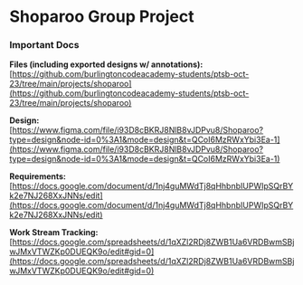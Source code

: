 # Shoparoo Group Project

### Important Docs

**Files (including exported designs w/ annotations):**
[https://github.com/burlingtoncodeacademy-students/ptsb-oct-23/tree/main/projects/shoparoo](https://github.com/burlingtoncodeacademy-students/ptsb-oct-23/tree/main/projects/shoparoo)

**Design:**
[https://www.figma.com/file/i93D8cBKRJ8NlB8vJDPvu8/Shoparoo?type=design&node-id=0%3A1&mode=design&t=QCoI6MzRWxYbi3Ea-1](https://www.figma.com/file/i93D8cBKRJ8NlB8vJDPvu8/Shoparoo?type=design&node-id=0%3A1&mode=design&t=QCoI6MzRWxYbi3Ea-1)

**Requirements:**
[https://docs.google.com/document/d/1nj4guMWdTj8qHhbnbIUPWIpSQrBYk2e7NJ268XxJNNs/edit](https://docs.google.com/document/d/1nj4guMWdTj8qHhbnbIUPWIpSQrBYk2e7NJ268XxJNNs/edit)

**Work Stream Tracking:**
[https://docs.google.com/spreadsheets/d/1qXZl2RDj8ZWB1Ua6VRDBwmSBjwJMxVTWZKp0DUEQK9o/edit#gid=0](https://docs.google.com/spreadsheets/d/1qXZl2RDj8ZWB1Ua6VRDBwmSBjwJMxVTWZKp0DUEQK9o/edit#gid=0)
